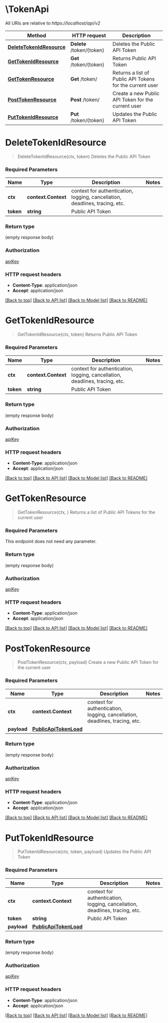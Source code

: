 # \TokenApi

All URIs are relative to *https://localhost/api/v2*

Method | HTTP request | Description
------------- | ------------- | -------------
[**DeleteTokenIdResource**](TokenApi.md#DeleteTokenIdResource) | **Delete** /token/{token} | Deletes the Public API Token
[**GetTokenIdResource**](TokenApi.md#GetTokenIdResource) | **Get** /token/{token} | Returns Public API Token
[**GetTokenResource**](TokenApi.md#GetTokenResource) | **Get** /token/ | Returns a list of Public API Tokens for the current user
[**PostTokenResource**](TokenApi.md#PostTokenResource) | **Post** /token/ | Create a new Public API Token for the current user
[**PutTokenIdResource**](TokenApi.md#PutTokenIdResource) | **Put** /token/{token} | Updates the Public API Token


# **DeleteTokenIdResource**
> DeleteTokenIdResource(ctx, token)
Deletes the Public API Token

### Required Parameters

Name | Type | Description  | Notes
------------- | ------------- | ------------- | -------------
 **ctx** | **context.Context** | context for authentication, logging, cancellation, deadlines, tracing, etc.
  **token** | **string**| Public API Token | 

### Return type

 (empty response body)

### Authorization

[apiKey](../README.md#apiKey)

### HTTP request headers

 - **Content-Type**: application/json
 - **Accept**: application/json

[[Back to top]](#) [[Back to API list]](../README.md#documentation-for-api-endpoints) [[Back to Model list]](../README.md#documentation-for-models) [[Back to README]](../README.md)

# **GetTokenIdResource**
> GetTokenIdResource(ctx, token)
Returns Public API Token

### Required Parameters

Name | Type | Description  | Notes
------------- | ------------- | ------------- | -------------
 **ctx** | **context.Context** | context for authentication, logging, cancellation, deadlines, tracing, etc.
  **token** | **string**| Public API Token | 

### Return type

 (empty response body)

### Authorization

[apiKey](../README.md#apiKey)

### HTTP request headers

 - **Content-Type**: application/json
 - **Accept**: application/json

[[Back to top]](#) [[Back to API list]](../README.md#documentation-for-api-endpoints) [[Back to Model list]](../README.md#documentation-for-models) [[Back to README]](../README.md)

# **GetTokenResource**
> GetTokenResource(ctx, )
Returns a list of Public API Tokens for the current user

### Required Parameters
This endpoint does not need any parameter.

### Return type

 (empty response body)

### Authorization

[apiKey](../README.md#apiKey)

### HTTP request headers

 - **Content-Type**: application/json
 - **Accept**: application/json

[[Back to top]](#) [[Back to API list]](../README.md#documentation-for-api-endpoints) [[Back to Model list]](../README.md#documentation-for-models) [[Back to README]](../README.md)

# **PostTokenResource**
> PostTokenResource(ctx, payload)
Create a new Public API Token for the current user

### Required Parameters

Name | Type | Description  | Notes
------------- | ------------- | ------------- | -------------
 **ctx** | **context.Context** | context for authentication, logging, cancellation, deadlines, tracing, etc.
  **payload** | [**PublicApiTokenLoad**](PublicApiTokenLoad.md)|  | 

### Return type

 (empty response body)

### Authorization

[apiKey](../README.md#apiKey)

### HTTP request headers

 - **Content-Type**: application/json
 - **Accept**: application/json

[[Back to top]](#) [[Back to API list]](../README.md#documentation-for-api-endpoints) [[Back to Model list]](../README.md#documentation-for-models) [[Back to README]](../README.md)

# **PutTokenIdResource**
> PutTokenIdResource(ctx, token, payload)
Updates the Public API Token

### Required Parameters

Name | Type | Description  | Notes
------------- | ------------- | ------------- | -------------
 **ctx** | **context.Context** | context for authentication, logging, cancellation, deadlines, tracing, etc.
  **token** | **string**| Public API Token | 
  **payload** | [**PublicApiTokenLoad**](PublicApiTokenLoad.md)|  | 

### Return type

 (empty response body)

### Authorization

[apiKey](../README.md#apiKey)

### HTTP request headers

 - **Content-Type**: application/json
 - **Accept**: application/json

[[Back to top]](#) [[Back to API list]](../README.md#documentation-for-api-endpoints) [[Back to Model list]](../README.md#documentation-for-models) [[Back to README]](../README.md)

